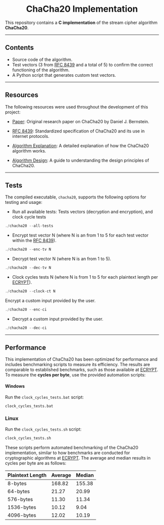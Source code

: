 <h1 align="center">ChaCha20 Implementation</h1>

This repository contains a **C implementation** of the stream cipher algorithm **ChaCha20**.

---

## Contents

- Source code of the algorithm.
- Test vectors (3 from [RFC 8439](https://www.rfc-editor.org/rfc/rfc8439) and a total of 5) to confirm the correct functioning of the algorithm.
- A Python script that generates custom test vectors.

---

## Resources

The following resources were used throughout the development of this project:

- [Paper](https://cr.yp.to/chacha/chacha-20080120.pdf): Original research paper on ChaCha20 by Daniel J. Bernstein.

- [RFC 8439](https://www.rfc-editor.org/rfc/rfc8439#section-2.1.1): Standardized specification of ChaCha20 and its use in internet protocols.

- [Algorithm Explanation](https://musigma.blog/2021/02/06/chacha.html): A detailed explanation of how the ChaCha20 algorithm works.

- [Algorithm Design](https://loup-vaillant.fr/tutorials/chacha20-design): A guide to understanding the design principles of ChaCha20.

---

## Tests

The compiled executable, `chacha20`, supports the following options for testing and usage:

- Run all available tests: Tests vectors (decryption and encryption), and clock cycle tests
```c
./chacha20 --all-tests
````
- Encrypt test vector N (where N is an from 1 to 5 for each test vector within the [RFC 8439](https://www.rfc-editor.org/rfc/rfc8439#section-2.1.1)).
```c
./chacha20 --enc-tv N
```
- Decrypt test vector N (where N is an from 1 to 5).
```c
./chacha20 --dec-tv N
```
- Clock cycles tests N (where N is from 1 to 5 for each plaintext length per [ECRYPT](https://bench.cr.yp.to/results-stream/amd64-panther.html)).
```c
./chacha20 --clock-ct N
```
Encrypt a custom input provided by the user.
```c
./chacha20 --enc-ci
```
- Decrypt a custom input provided by the user.
```c
./chacha20 --dec-ci
```

---

## Performance

This implementation of ChaCha20 has been optimized for performance and includes benchmarking scripts to measure its efficiency. The results are comparable to established benchmarks, such as those available at [ECRYPT](https://bench.cr.yp.to/results-stream/amd64-panther.html).
To measure the **cycles per byte**, use the provided automation scripts:

#### Windows
Run the `clock_cycles_tests.bat` script:
```bash
clock_cycles_tests.bat
```

### Linux
Run the `clock_cycles_tests.sh` script:
```bash
clock_cycles_tests.sh
```
These scripts perform automated benchmarking of the ChaCha20 implementation, similar to how benchmarks are conducted for cryptographic algorithms at [ECRYPT](https://bench.cr.yp.to/results-stream/amd64-panther.html). The average and median results in cycles per byte are as follows:

| Plaintext Length | Average | Median |
|------------------|---------|--------|
| 8-bytes         | 168.82  | 155.38 |
| 64-bytes        | 21.27   | 20.99  |
| 576-bytes       | 11.30   | 11.34  |
| 1536-bytes      | 10.12   | 9.04   |
| 4096-bytes      | 12.02   | 10.19  |
